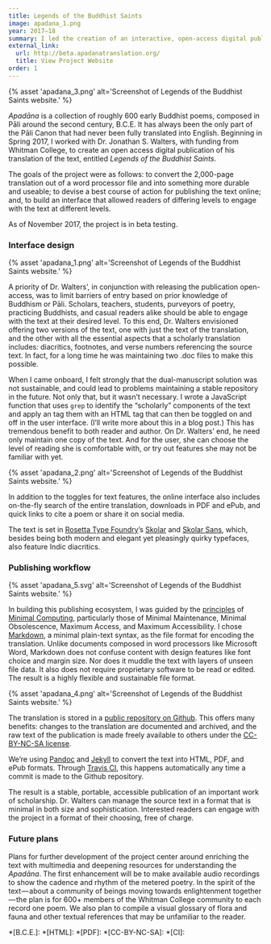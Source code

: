 ```yaml
---
title: Legends of the Buddhist Saints
image: apadana_1.png
year: 2017–18
summary: I led the creation of an interactive, open-access digital publication for the first-ever translation of the Apadāna into English.
external_link:
  url: http://beta.apadanatranslation.org/
  title: View Project Website
order: 1
---
```


{% asset 'apadana_3.png' alt='Screenshot of Legends of the Buddhist Saints website.' %}

*Apadāna* is a collection of roughly 600 early Buddhist poems, composed in Pāli around the second century, B.C.E. It has always been the only part of the Pāli Canon that had never been fully translated into English. Beginning in Spring 2017, I worked with Dr. Jonathan S. Walters, with funding from Whitman College, to create an open access digital publication of his translation of the text, entitled *Legends of the Buddhist Saints*.

The goals of the project were as follows: to convert the 2,000-page translation out of a word processor file and into something more durable and useable; to devise a best course of action for publishing the text online; and, to build an interface that allowed readers of differing levels to engage with the text at different levels.

As of November 2017, the project is in beta testing.

### Interface design
{% asset 'apadana_1.png' alt='Screenshot of Legends of the Buddhist Saints website.' %}

A priority of Dr. Walters’, in conjunction with releasing the publication open-access, was to limit barriers of entry based on prior knowledge of Buddhism or Pāli. Scholars, teachers, students, purveyors of poetry, practicing Buddhists, and casual readers alike should be able to engage with the text at their desired level. To this end, Dr. Walters envisioned offering two versions of the text, one with just the text of the translation, and the other with all the essential aspects that a scholarly translation includes: diacritics, footnotes, and verse numbers referencing the source text. In fact, for a long time he was maintaining two .doc files to make this possible.

When I came onboard, I felt strongly that the dual-manuscript solution was not sustainable, and could lead to problems maintaining a stable repository in the future. Not only that, but it wasn’t necessary. I wrote a JavaScript function that uses `grep` to identify the “scholarly” components of the text and apply an tag them with an HTML tag that can then be toggled on and off in the user interface. (I’ll write more about this in a blog post.) This has tremendous benefit to both reader and author. On Dr. Walters’ end, he need only maintain one copy of the text. And for the user, she can choose the level of reading she is comfortable with, or try out features she may not be familiar with yet.

{% asset 'apadana_2.png' alt='Screenshot of Legends of the Buddhist Saints website.' %}

In addition to the toggles for text features, the online interface also includes on-the-fly search of the entire translation, downloads in PDF and ePub, and quick links to cite a poem or share it on social media.

The text is set in [Rosetta Type Foundry](https://www.rosettatype.com/ "Rosetta Type Foundry")’s [Skolar](https://www.rosettatype.com/Skolar "Skolar") and [Skolar Sans](https://www.rosettatype.com/SkolarSans "Skolar Sans"), which, besides being both modern and elegant yet pleasingly quirky typefaces, also feature Indic diacritics.

### Publishing workflow

{% asset 'apadana_5.svg' alt='Screenshot of Legends of the Buddhist Saints website.' %}

In building this publishing ecosystem, I was guided by the [principles](https://go-dh.github.io/mincomp/thoughts/2016/10/03/tldr/ "Minimal Definitions (tl;dr version)") of [Minimal Computing](https://go-dh.github.io/mincomp/ "Minimal Computing"), particularly those of Minimal Maintenance, Minimal Obsolescence, Maximum Access, and Maximum Accessibility. I chose [Markdown](https://daringfireball.net/projects/markdown/syntax "Markdown"), a minimal plain-text syntax, as the file format for encoding the translation. Unlike documents composed in word processors like Microsoft Word, Markdown does not confuse content with design features like font choice and margin size. Nor does it muddle the text with layers of unseen file data. It also does not require proprietary software to be read or edited. The result is a highly flexible and sustainable file format.

{% asset 'apadana_4.png' alt='Screenshot of Legends of the Buddhist Saints website.' %}

The translation is stored in a [public repository on Github](https://github.com/apadana-translation/apadana-site). This offers many benefits: changes to the translation are documented and archived, and the raw text of the publication is made freely available to others under the [CC-BY-NC-SA license](https://creativecommons.org/licenses/by-nc-sa/3.0/us/).

We’re using [Pandoc](http://pandoc.org/index.html) and [Jekyll](https://jekyllrb.com/) to convert the text into HTML, PDF, and ePub formats. Through [Travis CI](https://travis-ci.org/), this happens automatically any time a commit is made to the Github repository.

The result is a stable, portable, accessible publication of an important work of scholarship. Dr. Walters can manage the source text in a format that is minimal in both size and sophistication. Interested readers can engage with the project in a format of their choosing, free of charge.

### Future plans
Plans for further development of the project center around enriching the text with multimedia and deepening resources for understanding the *Apadāna*. The first enhancement will be to make available audio recordings to show the cadence and rhythm of the metered poetry. In the spirit of the text — about a community of beings moving towards enlightenment together — the plan is for 600+ members of the Whitman College community to each record one poem. We also plan to compile a visual glossary of flora and fauna and other textual references that may be unfamiliar to the reader.

*[B.C.E.]:
*[HTML]:
*[PDF]:
*[CC-BY-NC-SA]:
*[CI]:

